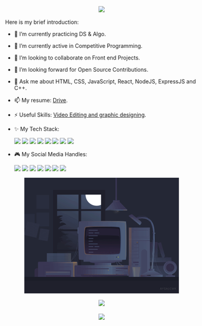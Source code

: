<p align="center">
<img src="https://readme-typing-svg.herokuapp.com?font=Monospace&color=%23ACFF90&duration=5000&center=true&width=500&lines=Hi+there%2C+This+is+Neeraj+Sati+%F0%9F%99%82;CSE+Undergrad'23+%F0%9F%93%96;Web+Developer+%F0%9F%A7%91%E2%80%8D%F0%9F%92%BB"/>
 </p>


Here is my brief introduction:

- 🔭 I’m currently practicing DS & Algo.
- 🌱 I’m currently active in Competitive Programming.
- 👯 I’m looking to collaborate on Front end Projects.
- 🤔 I’m looking forward for Open Source Contributions.
- 💬 Ask me about HTML, CSS, JavaScript, React, NodeJS, ExpressJS and C++.
- 📫 My resume: [Drive](https://drive.google.com/file/d/13l7-Eut6bzuw5NVwsLl3nAxhrt3C7thG/view).
- ⚡ Useful Skills: [Video Editing and graphic designing](https://www.instagram.com/cutting_edge_arts/).


- ✨ My Tech Stack: <br/>

  <img src="https://img.shields.io/badge/HTML5-E34F26?style=for-the-badge&logo=html5&logoColor=white"/> <img src="https://img.shields.io/badge/CSS3-1572B6?style=for-the-badge&logo=css3&logoColor=white" />	<img src="https://img.shields.io/badge/JavaScript-323330?style=for-the-badge&logo=javascript&logoColor=F7DF1E"/> <img src="https://img.shields.io/badge/C%2B%2B-00599C?style=for-the-badge&logo=c%2B%2B&logoColor=white"/>  <img src="https://img.shields.io/badge/React-20232A?style=for-the-badge&logo=react&logoColor=61DAFB"/> <img src="https://img.shields.io/badge/Redux-593D88?style=for-the-badge&logo=redux&logoColor=white"/> <img src="https://img.shields.io/badge/Node.js-339933?style=for-the-badge&logo=nodedotjs&logoColor=white"/> 	<img src="https://img.shields.io/badge/Express.js-000000?style=for-the-badge&logo=express&logoColor=white"/>
- 🎮 My Social Media Handles: <br/>

   [<img src="https://img.shields.io/badge/-LeetCode-FFA116?style=for-the-badge&logo=LeetCode&logoColor=black" />](https://leetcode.com/NeerajSati/) [<img src="https://img.shields.io/badge/Gmail-D14836?style=for-the-badge&logo=gmail&logoColor=white" />](mailto:neeraj.sati123@gmail.com) [<img src="https://img.shields.io/badge/LinkedIn-0077B5?style=for-the-badge&logo=linkedin&logoColor=white" />](https://www.linkedin.com/in/neeraj-sati/) [<img src="https://img.shields.io/badge/Codechef-%23B92B27.svg?&style=for-the-badge&logo=Codechef&logoColor=white" />](https://www.codechef.com/users/neeraj_sati) [<img src="https://img.shields.io/badge/Codeforces-445f9d?style=for-the-badge&logo=Codeforces&logoColor=white" />](https://codeforces.com/profile/neeraj_sati) [<img src="https://img.shields.io/badge/GeeksforGeeks-298D46?style=for-the-badge&logo=geeksforgeeks&logoColor=white" />](https://auth.geeksforgeeks.org/user/neerajsati) [<img src="https://img.shields.io/badge/Instagram-E4405F?style=for-the-badge&logo=instagram&logoColor=white" />](https://www.instagram.com/neerajsati17)
   
<p align="center">
  <img src="https://github.com/NeerajSati/NeerajSati/blob/main/images/Code.gif?raw=true" width="80%"/>
 </p>
<p align="center">
  <img src="https://github-readme-stats.vercel.app/api?username=NeerajSati&show_icons=true&theme=tokyonight" />
  <br/>
  <br/>
  <img src="https://github-readme-stats.vercel.app/api/top-langs/?username=NeerajSati&exclude_repo=github-readme-stats&theme=tokyonight" />
 </p>
